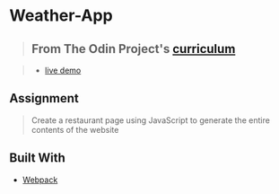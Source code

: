 # Weather-App


> ## From The Odin Project's [curriculum](https://www.theodinproject.com/courses/javascript/lessons/restaurant-page)

> - [live demo](https://n0wherefast.github.io/Weather-App/) 

## Assignment
> Create a restaurant page using JavaScript to generate the entire contents of the website

## Built With
* [Webpack](https://webpack.js.org/)
